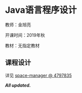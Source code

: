 # Java语言程序设计

教师：金旭亮

开课时间：2019年秋

教材：无指定教材

## 课程设计

详见 [space-manager @ 4797835](https://github.com/Hyperzsb/space-manager/tree/4797835d4ee01c62abcd4b570b44684cd50698d9)

***All updated.***